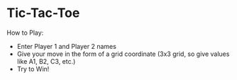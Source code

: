 # Tic-Tac-Toe

How to Play:
- Enter Player 1 and Player 2 names
- Give your move in the form of a grid coordinate (3x3 grid, so give values like A1, B2, C3, etc.)
- Try to Win!
